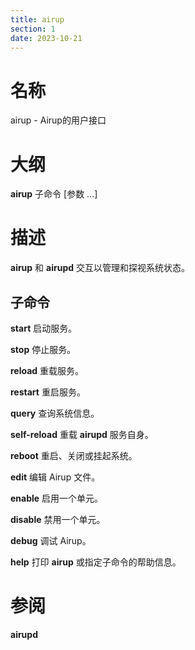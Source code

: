 ```yaml
---
title: airup
section: 1
date: 2023-10-21
---
```


# 名称
airup - Airup的用户接口

# 大纲
**airup** 子命令 [参数 ...]

# 描述
**airup** 和 **airupd** 交互以管理和探视系统状态。

## 子命令

**start**        启动服务。

**stop**         停止服务。

**reload**       重载服务。

**restart**      重启服务。

**query**        查询系统信息。

**self-reload**  重载 **airupd** 服务自身。

**reboot**       重启、关闭或挂起系统。

**edit**         编辑 Airup 文件。

**enable**       启用一个单元。

**disable**      禁用一个单元。

**debug**        调试 Airup。

**help**         打印 **airup** 或指定子命令的帮助信息。

# 参阅
**airupd**